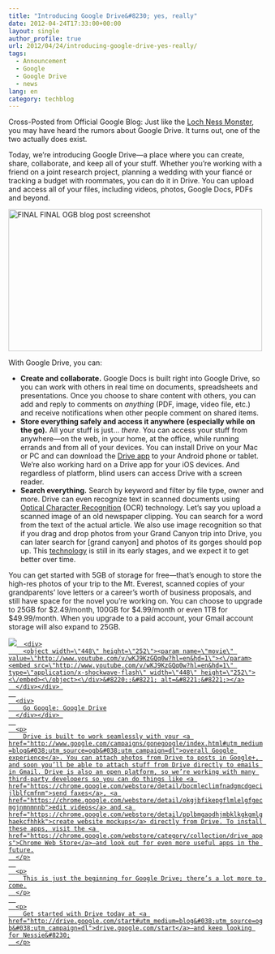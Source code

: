 ```yaml
---
title: "Introducing Google Drive&#8230; yes, really"
date: 2012-04-24T17:33:00+00:00
layout: single
author_profile: true
url: 2012/04/24/introducing-google-drive-yes-really/
tags:
  - Announcement
  - Google
  - Google Drive
  - news
lang: en
category: techblog
---
```

Cross-Posted from Official Google Blog: Just like the [Loch Ness Monster](https://www.google.com/search?aq=f&sourceid=chrome&ie=UTF-8&q=loch+ness+monster), you may have heard the rumors about Google Drive. It turns out, one of the two actually does exist. 

Today, we’re introducing Google Drive—a place where you can create, share, collaborate, and keep all of your stuff. Whether you’re working with a friend on a joint research project, planning a wedding with your fiancé or tracking a budget with roommates, you can do it in Drive. You can upload and access all of your files, including videos, photos, Google Docs, PDFs and beyond. 

[<img title="FINAL FINAL OGB blog post screenshot" border="0" alt="FINAL FINAL OGB blog post screenshot" src="http://lh6.ggpht.com/-iWD87-vqnS0/T5bcm2dgR9I/AAAAAAAAFpg/rXhwgH8DVgY/FINAL%252520FINAL%252520OGB%252520blog%252520post%252520screenshot_thumb%25255B2%25255D.png?imgmax=800" width="500" height="280" />](http://lh5.ggpht.com/-LyIsHbva8ec/T5bcdx1LG3I/AAAAAAAAFpY/e5wjPPmhB1c/s1600-h/FINAL%252520FINAL%252520OGB%252520blog%252520post%252520screenshot%25255B4%25255D.png) 

With Google Drive, you can: 

  * **Create and collaborate.** Google Docs is built right into Google Drive, so you can work with others in real time on documents, spreadsheets and presentations. Once you choose to share content with others, you can add and reply to comments on _anything_ (PDF, image, video file, etc.) and receive notifications when other people comment on shared items. 
  * **Store everything safely and access it anywhere (especially while on the go).** All your stuff is just&#8230; _there_. You can access your stuff from anywhere—on the web, in your home, at the office, while running errands and from all of your devices. You can install Drive on your Mac or PC and can download the [Drive app](http://goo.gl/yqx1r) to your Android phone or tablet. We’re also working hard on a Drive app for your iOS devices. And regardless of platform, blind users can access Drive with a screen reader. 
  * **Search everything.** Search by keyword and filter by file type, owner and more. Drive can even recognize text in scanned documents using [Optical Character Recognition](http://support.google.com/docs/bin/answer.py?hl=en&answer=176692) (OCR) technology. Let’s say you upload a scanned image of an old newspaper clipping. You can search for a word from the text of the actual article. We also use image recognition so that if you drag and drop photos from your Grand Canyon trip into Drive, you can later search for [grand canyon] and photos of its gorges should pop up. This [technology](http://www.youtube.com/watch?v=Hhgfz0zPmH4&feature=player_embedded) is still in its early stages, and we expect it to get better over time. 

You can get started with 5GB of storage for free—that’s enough to store the high-res photos of your trip to the Mt. Everest, scanned copies of your grandparents’ love letters or a career’s worth of business proposals, and still have space for the novel you’re working on. You can choose to upgrade to 25GB for $2.49/month, 100GB for $4.99/month or even 1TB for $49.99/month. When you upgrade to a paid account, your Gmail account storage will also expand to 25GB.

<div>
  <div>
    <div>
      <a href="http://www.youtube.com/watch?v=wKJ9KzGQq0w" target="_new"><img src="http://lh5.ggpht.com/-W5rrOIcDUqk/T5bcw7GDV3I/AAAAAAAAFpo/ltPjWtjMefs/video5be12eb11e43%25255B9%25255D.jpg?imgmax=800" galleryimg="no" onload="var downlevelDiv = document.getElementById('60e38680-1c51-45a3-b077-2f251cc96845'); downlevelDiv.innerHTML = " 
      
      <div>
        <object width=\"448\" height=\"252\"><param name=\"movie\" value=\"http://www.youtube.com/v/wKJ9KzGQq0w?hl=en&hd=1\"><\/param><embed src=\"http://www.youtube.com/v/wKJ9KzGQq0w?hl=en&hd=1\" type=\"application/x-shockwave-flash\" width=\"448\" height=\"252\"><\/embed><\/object><\/div>&#8220;;&#8221; alt=&#8221;&#8221;></a>
      </div></div> 
      
      <div>
        Go Google: Google Drive
      </div></div> 
      
      <p>
        Drive is built to work seamlessly with your <a href="http://www.google.com/campaigns/gonegoogle/index.html#utm_medium=blog&#038;utm_source=ogb&#038;utm_campaign=dl">overall Google experience</a>. You can attach photos from Drive to posts in Google+, and soon you’ll be able to attach stuff from Drive directly to emails in Gmail. Drive is also an open platform, so we’re working with many third-party developers so you can do things like <a href="https://chrome.google.com/webstore/detail/bocmleclimfnadgmcdgecijlblfcmfnm">send faxes</a>, <a href="https://chrome.google.com/webstore/detail/okgjbfikepgflmlelgfgecmgjnmnmnnb">edit videos</a> and <a href="https://chrome.google.com/webstore/detail/pplbmgaodhjmbklkgkgmlghaekcfhhkk">create website mockups</a> directly from Drive. To install these apps, visit the <a href="https://chrome.google.com/webstore/category/collection/drive_apps">Chrome Web Store</a>—and look out for even more useful apps in the future.
      </p>
      
      <p>
        This is just the beginning for Google Drive; there’s a lot more to come.
      </p>
      
      <p>
        Get started with Drive today at <a href="http://drive.google.com/start#utm_medium=blog&#038;utm_source=ogb&#038;utm_campaign=dl">drive.google.com/start</a>—and keep looking for Nessie&#8230;
      </p>